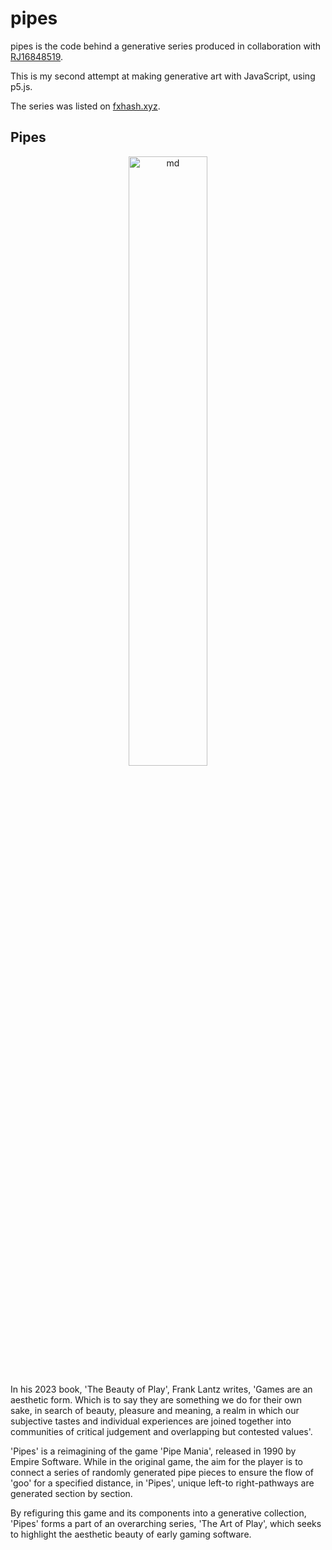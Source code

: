 # pipes #

pipes is the code behind a generative series produced in collaboration with [RJ16848519](https://twitter.com/RJ16848519).

This is my second attempt at making generative art with JavaScript, using p5.js.

The series was listed on [fxhash.xyz](https://www.fxhash.xyz/generative/slug/pipes-1).

## Pipes ##

<p align="center">
  <img src="https://github.com/miette4l/pipes/assets/35227798/2fc957c1-d6e0-424b-80c0-8447e0038a4c)" alt="md" width="50%" height="50%">
</p>

In his 2023 book, 'The Beauty of Play', Frank Lantz writes, 'Games are an aesthetic form. Which is to say they are something we do for their own sake, in search of beauty, pleasure and meaning, a realm in which our subjective tastes and individual experiences are joined together into communities of critical judgement and overlapping but contested values'.

'Pipes' is a reimagining of the game 'Pipe Mania', released in 1990 by Empire Software. While in the original game, the aim for the player is to connect a series of randomly generated pipe pieces to ensure the flow of 'goo' for a specified distance, in 'Pipes', unique left-to right-pathways are generated section by section.

By refiguring this game and its components into a generative collection, 'Pipes' forms a part of an overarching series, 'The Art of Play', which seeks to highlight the aesthetic beauty of early gaming software.
